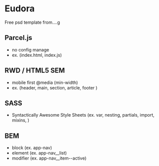# Eudora

Free psd template from....g

## Parcel.js
- no config manage
- ex. (index.html, index.js)

## RWD / HTML5 SEM
- mobile first @media (min-width)
- ex. (header, main, section, article, footer )

## SASS
- Syntactically Awesome Style Sheets (ex. var, nesting, partials, import, mixins, )
## BEM
- block  (ex. app-nav)
- element (ex. app-nav__list)
- modifier (ex. app-nav__item--active)


